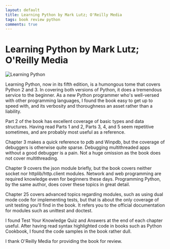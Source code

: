 ```yaml
---
layout: default
title: Learning Python by Mark Lutz; O'Reilly Media
tags: book review python
comments: true
---
```

# Learning Python by Mark Lutz; O'Reilly Media

![Learning Python](http://akamaicovers.oreilly.com/images/0636920028154/lrg.jpg)

Learning Python, now in its fifth edition, is a humongous tome that covers Python 2 and 3\. In covering both versions of Python, it does a tremendous service to the beginner. As a new Python programmer who's well-versed with other programming languages, I found the book easy to get up to speed with, and its verbosity and thoroughness an asset rather than a liability.

Part 2 of the book has excellent coverage of basic types and data structures. Having read Parts 1 and 2, Parts 3, 4, and 5 seem repetitive sometimes, and are probably most useful as a reference.

Chapter 3 makes a quick reference to pdb and Winpdb, but the coverage of debuggers is otherwise quite sparse. Debugging multithreaded apps without a good debugger is a pain. Not a huge omission as the book does not cover multithreading.

Chapter 9 covers the json module briefly, but the book covers neither socket nor httplib/http.client modules. Network and web programming are required knowledge even for beginners these days. Programming Python, by the same author, does cover these topics in great detail.

Chapter 25 covers advanced topics regarding modules, such as using dual mode code for implementing tests, but that is about the only coverage of unit testing you'll find in the book. It refers you to the official documentation for modules such as unittest and doctest.

I found Test Your Knowledge Quiz and Answers at the end of each chapter useful. After having read syntax highlighted code in books such as Python Cookbook, I found the code samples in the book rather dull.

I thank O'Reilly Media for providing the book for review.
